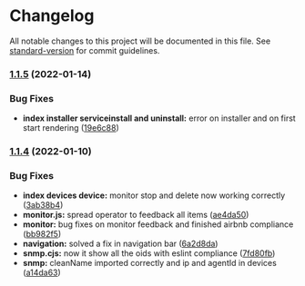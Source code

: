 # Changelog

All notable changes to this project will be documented in this file. See [standard-version](https://github.com/conventional-changelog/standard-version) for commit guidelines.

### [1.1.5](https://github.com/steledama/lac/compare/v1.1.4...v1.1.5) (2022-01-14)


### Bug Fixes

* **index installer serviceinstall and uninstall:** error on installer and on first start rendering ([19e6c88](https://github.com/steledama/lac/commit/19e6c88c4cab78aff13c0342715ce9a23003148a))

### [1.1.4](https://github.com/steledama/lac/compare/v1.1.1...v1.1.4) (2022-01-10)


### Bug Fixes

* **index devices device:** monitor stop and delete now working correctly ([3ab38b4](https://github.com/steledama/lac/commit/3ab38b4f3a5f253fb82d21db17c25f2e051288b5))
* **monitor.js:** spread operator to feedback all items ([ae4da50](https://github.com/steledama/lac/commit/ae4da50b5a95de223ef7ac477ab7b0258f72778a))
* **monitor:** bug fixes on monitor feedback and finished airbnb compliance ([bb982f5](https://github.com/steledama/lac/commit/bb982f533fe345b2019ed3c2c717bb8b05a6f45a))
* **navigation:** solved a fix in navigation bar ([6a2d8da](https://github.com/steledama/lac/commit/6a2d8dabab68e133f87de5a0ffc225c9c6d493cf))
* **snmp.cjs:** now it show all the oids with eslint compliance ([7fd80fb](https://github.com/steledama/lac/commit/7fd80fbc5abbede17edc78d34f9e2235d63bb3c7))
* **snmp:** cleanName imported correctly and ip and agentId in devices ([a14da63](https://github.com/steledama/lac/commit/a14da634bfc341606cea20e7ad9a8996774aec39))
